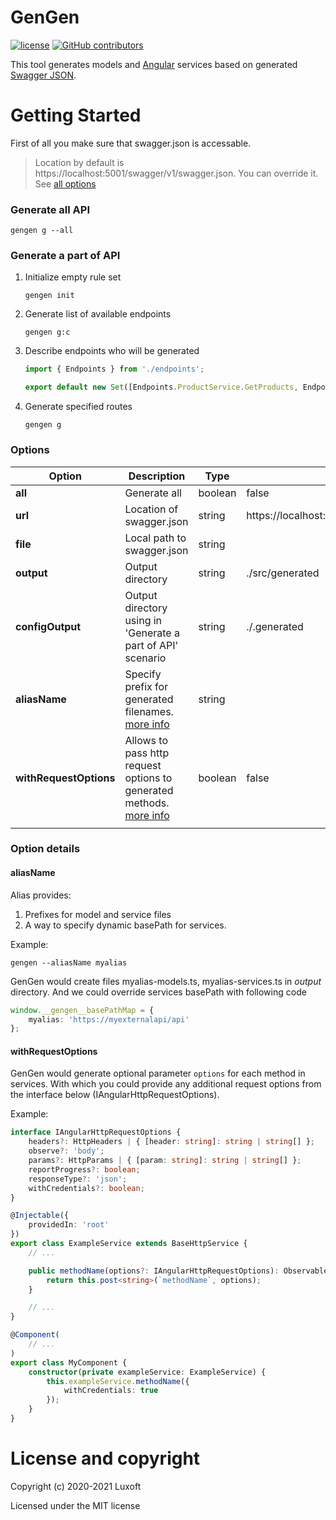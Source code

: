 # GenGen

[![license](https://img.shields.io/github/license/luxoft/gengen)](https://github.com/Luxoft/gengen/blob/master/LICENSE.txt) [![GitHub contributors](https://img.shields.io/github/contributors/luxoft/gengen)](https://github.com/Luxoft/gengen/graphs/contributors/)

This tool generates models and [Angular](https://angular.io/) services based on generated [Swagger JSON](https://swagger.io/specification/).

# Getting Started

First of all you make sure that swagger.json is accessable.

> Location by default is https://localhost:5001/swagger/v1/swagger.json. You can override it. See [all options](https://github.com/Luxoft/gengen#all-options)

### Generate all API

```shell
gengen g --all
```

### Generate a part of API

1. Initialize empty rule set

    ```shell
    gengen init
    ```

2. Generate list of available endpoints

    ```shell
    gengen g:c
    ```

3. Describe endpoints who will be generated

    ```ts
    import { Endpoints } from './endpoints';

    export default new Set([Endpoints.ProductService.GetProducts, Endpoints.CategoryService.AddCategory]);
    ```

4. Generate specified routes
    ```shell
    gengen g
    ```

### Options

| Option                 | Description                                                                                | Type    | Default value                                  |
| ---------------------- | ------------------------------------------------------------------------------------------ | ------- | ---------------------------------------------- |
| **all**                | Generate all                                                                               | boolean | false                                          |
| **url**                | Location of swagger.json                                                                   | string  | https://localhost:5001/swagger/v1/swagger.json |
| **file**               | Local path to swagger.json                                                                 | string  |                                                |
| **output**             | Output directory                                                                           | string  | ./src/generated                                |
| **configOutput**       | Output directory using in 'Generate a part of API' scenario                                | string  | ./.generated                                   |
| **aliasName**          | Specify prefix for generated filenames. [more info](#aliasName)                            | string  |                                                |
| **withRequestOptions** | Allows to pass http request options to generated methods. [more info](#withRequestOptions) | boolean | false                                          |
|                        |

### Option details

#### aliasName

Alias provides:

1. Prefixes for model and service files
2. A way to specify dynamic basePath for services.

Example:

```shell
gengen --aliasName myalias
```

GenGen would create files myalias-models.ts, myalias-services.ts in _output_ directory. And we could override services basePath with following code

```ts
window.__gengen__basePathMap = {
    myalias: 'https://myexternalapi/api'
};
```

#### withRequestOptions

GenGen would generate optional parameter `options` for each method in services. With which you could provide any additional request options from the interface below (IAngularHttpRequestOptions).

Example:

```ts
interface IAngularHttpRequestOptions {
    headers?: HttpHeaders | { [header: string]: string | string[] };
    observe?: 'body';
    params?: HttpParams | { [param: string]: string | string[] };
    reportProgress?: boolean;
    responseType?: 'json';
    withCredentials?: boolean;
}

@Injectable({
    providedIn: 'root'
})
export class ExampleService extends BaseHttpService {
    // ...

    public methodName(options?: IAngularHttpRequestOptions): Observable<void> {
        return this.post<string>(`methodName`, options);
    }

    // ...
}

@Component(
    // ...
)
export class MyComponent {
    constructor(private exampleService: ExampleService) {
        this.exampleService.methodName({
            withCredentials: true
        });
    }
}
```

# License and copyright

Copyright (c) 2020-2021 Luxoft

Licensed under the MIT license
